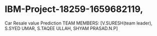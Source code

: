 # IBM-Project-18259-1659682119,
Car Resale value Prediction
TEAM MEMBERS:
[V.SURESH(team leader),
S.SYED UMAR,
S.TAQEE ULLAH,
SHYAM PRASAD.N.P]
